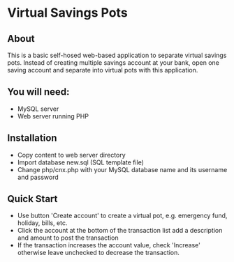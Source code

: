 # Virtual Savings Pots

## About
This is a basic self-hosed web-based application to separate virtual savings pots. Instead of creating multiple savings account at your bank, open one saving account and separate into virtual pots with this application.

## You will need:
 - MySQL server
 - Web server running PHP


## Installation
 - Copy content to web server directory
 - Import database new.sql (SQL template file)
 - Change php/cnx.php with your MySQL database name and its username and password

## Quick Start

 - Use button 'Create account' to create a virtual pot, e.g. emergency fund, holiday, bills, etc.
 - Click the account at the bottom of the transaction list add a description and amount to post the transaction
 - If the transaction increases the account value, check 'Increase' otherwise leave unchecked to decrease the transaction.
